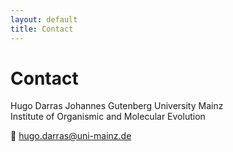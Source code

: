 ```yaml
---
layout: default
title: Contact
---
```


# Contact

Hugo Darras
Johannes Gutenberg University Mainz  
Institute of Organismic and Molecular Evolution

📧 hugo.darras@uni-mainz.de  
